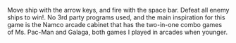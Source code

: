 Move ship with the arrow keys, and fire with the space bar. Defeat all enemy ships to win!. No 3rd party programs used, and the main inspiration for this game is the Namco arcade cabinet that has the two-in-one combo games of Ms. Pac-Man and Galaga, both games I played in arcades when younger.